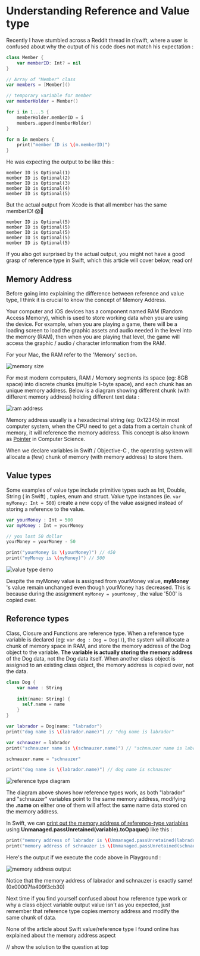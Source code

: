 # Understanding Reference and Value type



Recently I have stumbled across a Reddit thread in r/swift, where a user is confused about why the output of his code does not match his expectation : 

```swift
class Member {
    var memberID: Int? = nil
}

// Array of "Member" class
var members = [Member]()

// temporary variable for member
var memberHolder = Member()

for i in 1...5 {
    memberHolder.memberID = i
    members.append(memberHolder)
}

for m in members {
    print("member ID is \(m.memberID)")
}
```



He was expecting the output to be like this :

```
member ID is Optional(1)
member ID is Optional(2)
member ID is Optional(3)
member ID is Optional(4)
member ID is Optional(5)
```



But the actual output from Xcode is that all member has the same memberID! 😱🤔

```
member ID is Optional(5)
member ID is Optional(5)
member ID is Optional(5)
member ID is Optional(5)
member ID is Optional(5)
```



If you also got surprised by the actual output, you might not have a good grasp of reference type in Swift, which this article will cover below, read on!



## Memory Address

Before going into explaining the difference between reference and value type, I think it is crucial to know the concept of Memory Address.



Your computer and iOS devices has a component named RAM (Random Access Memory), which is used to store working data when you are using the device. For example, when you are playing a game, there will be a loading screen to load the graphic assets and audio needed in the level into the memory (RAM), then when you are playing that level, the game will access the graphic / audio / character information from the RAM.



For your Mac, the RAM refer to the 'Memory' section.

![memory size](https://iosimage.s3.amazonaws.com/2019/61-reference-value-type/memorySize.png)



For most modern computers, RAM / Memory segments its space (eg: 8GB space) into discrete chunks (multiple 1-byte space), and each chunk has an unique memory address. Below is a diagram showing different chunk (with different memory address) holding different text data : 

![ram address](https://iosimage.s3.amazonaws.com/2019/61-reference-value-type/ramaddress.png)



Memory address usually is a hexadecimal string (eg: 0x12345) in most computer system, when the CPU need to get a data from a certain chunk of memory, it will reference the memory address. This concept is also known as [Pointer](https://en.wikipedia.org/wiki/Pointer_(computer_programming)) in Computer Science.



When we declare variables in Swift / Objective-C , the operating system will allocate a (few) chunk of memory (with memory address) to store them.



## Value types

Some examples of value type include primitive types such as Int, Double, String ( in Swift) , tuples, enum and struct. Value type instances (ie. `var myMoney: Int = 500`) create a new copy of the value assigned instead of storing a reference to the value.



```swift
var yourMoney : Int = 500
var myMoney : Int = yourMoney

// you lost 50 dollar
yourMoney = yourMoney - 50

print("yourMoney is \(yourMoney)") // 450
print("myMoney is \(myMoney)") // 500
```



![value type demo](https://iosimage.s3.amazonaws.com/2019/61-reference-value-type/valueTypeDemo.png)



Despite the myMoney value is assigned from yourMoney value, **myMoney** 's value remain unchanged even though yourMoney has decreased. This is because during the assignment `myMoney = yourMoney` , the value '500' is copied over.



## Reference types

Class, Closure and Functions are reference type. When a reference type variable is declared (eg: `var dog : Dog = Dog()`), the system will allocate a chunk of memory space in RAM, and store the memory address of the Dog object to the variable. **The variable is actually storing the memory address** of the Dog data, not the Dog data itself. When another class object is assigned to an existing class object, the memory address is copied over, not the data.



```swift
class Dog {
    var name : String
  
    init(name: String) {
      self.name = name
    }
}

var labrador = Dog(name: "labrador")
print("dog name is \(labrador.name)") // "dog name is labrador"

var schnauzer = labrador
print("schnauzer name is \(schnauzer.name)") // "schnauzer name is labrador"

schnauzer.name = "schnauzer"

print("dog name is \(labrador.name)") // dog name is schnauzer
```



![reference type diagram](https://iosimage.s3.amazonaws.com/2019/61-reference-value-type/reference.png)



The diagram above shows how reference types work, as both "labrador" and "schnauzer" variables point to the same memory address, modifying the **.name** on either one of them will affect the same name data stored on the memory address.



In Swift, we can [print out the memory address of reference-type variables](https://stackoverflow.com/a/41666807/1901264) using **Unmanaged.passUnretained(variable).toOpaque()**  like this : 

```swift
print("memory address of labrador is \(Unmanaged.passUnretained(labrador).toOpaque())")
print("memory address of schnauzer is \(Unmanaged.passUnretained(schnauzer).toOpaque())")
```



Here's the output if we execute the code above in Playground :

![memory address output](https://iosimage.s3.amazonaws.com/2019/61-reference-value-type/memoryAddressProof.png)



Notice that the memory address of labrador and schnauzer is exactly same! (0x00007fa409f3cb30)



Next time if you find yourself confused about how reference type work or why a class object variable output value isn't as you expected, just remember that reference type copies memory address and modify the same chunk of data.



None of the article about Swift value/reference type I found online has explained about the memory address aspect





// show the solution to the question at top












